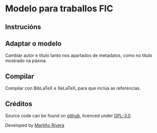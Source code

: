 # Modelo para traballos FIC
## Instrucións
## Adaptar o modelo

Cambiar autor e título tanto nos apartados de metadatos, como no título mostrado na páxina.

## Compilar

Compilar con BibLaTeX e XeLaTeX, para que inclúa as referencias.


## Créditos

Source code can be found on [github](https://github.com/martinord/modelo-traballo-fic), licenced under [GPL-3.0](https://opensource.org/licenses/GPL-3.0).

Developed by [Martiño Rivera](https://github.com/martinord)

